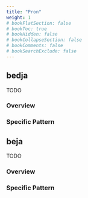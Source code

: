 ```yaml
---
title: "Pron"
weight: 1
# bookFlatSection: false
# bookToc: true
# bookHidden: false
# bookCollapseSection: false
# bookComments: false
# bookSearchExclude: false
---
```





## bedja

TODO
### Overview

### Specific Pattern




## beja

TODO
### Overview

### Specific Pattern


